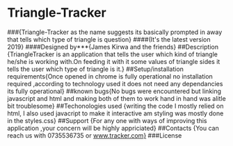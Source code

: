 # Triangle-Tracker
###{Triangle-Tracker as the name suggests its basically prompted in away that tells which type of triangle is question}
####(It's the latest version 2019}
####Designed by***{James Kirwa and the friends}
##Description {TriangleTracker is an application that tells the user which kind of triangle he/she is working with.On feeding it with it some values of triangle sides it tells the user which type of triangle is it.}
##Setup/installation requirements{Once opened in chrome is fully operational no installation required ,according to technology used it does not need any dependancies its fully operational}
##known bugs{No bugs were encountered but linking javascript and html and making both of them to work hand in hand was alitle bit troublesome}
##Techonologies used
{writing the code I mostly relied on html, I also used javacript to make it interactive am styling was mostly done in the styles.css}
##Support
{For any one with ways of improving this application ,your concern will be highly appriciated}
##Contacts
{You can reach us with 0735536735
or www.tracker.com}
###License
